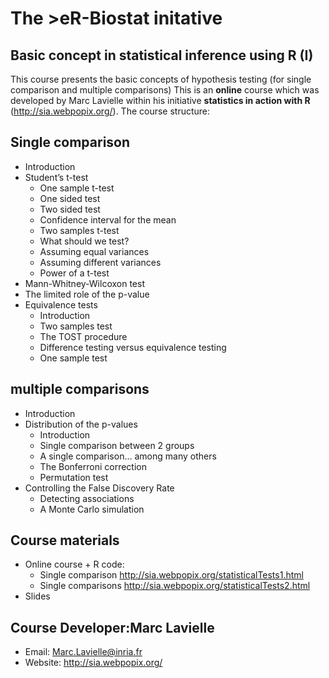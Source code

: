 # The >eR-Biostat initative
## Basic concept in statistical inference using R (I)

This course presents the basic concepts of  hypothesis testing (for single comparison and multiple comparisons)
This is an **online** course which was developed by Marc Lavielle within his initiative **statistics in action with R** (http://sia.webpopix.org/). The course structure:
## Single comparison
* Introduction
* Student’s t-test
  + One sample t-test
  + One sided test
  + Two sided test
  + Confidence interval for the mean
  + Two samples t-test
  + What should we test?
  + Assuming equal variances
  + Assuming different variances
  + Power of a t-test
*  Mann-Whitney-Wilcoxon test
* The limited role of the p-value
* Equivalence tests
  + Introduction
  + Two samples test
  + The TOST procedure
  + Difference testing versus equivalence testing
  + One sample test

## multiple comparisons
* Introduction
* Distribution of the p-values
  + Introduction
  + Single comparison between 2 groups
  + A single comparison… among many others
  + The Bonferroni correction
  + Permutation test
* Controlling the False Discovery Rate
  + Detecting associations
  + A Monte Carlo simulation

## Course materials
* Online course + R code:
  + Single comparison http://sia.webpopix.org/statisticalTests1.html
  + Single comparisons http://sia.webpopix.org/statisticalTests2.html
* Slides

## Course Developer:Marc Lavielle 
* Email: Marc.Lavielle@inria.fr
* Website: http://sia.webpopix.org/ 

